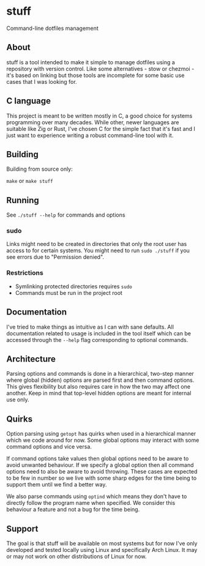 # stuff

Command-line dotfiles management

## About

stuff is a tool intended to make it simple to manage dotfiles using a
repository with version control. Like some alternatives - stow or chezmoi -
it's based on linking but those tools are incomplete for some basic use cases
that I was looking for.

## C language

This project is meant to be written mostly in C, a good choice for systems
programming over many decades. While other, newer languages are suitable like
Zig or Rust, I've chosen C for the simple fact that it's fast and I just want
to experience writing a robust command-line tool with it.

## Building

Building from source only:

`make` or `make stuff`

## Running

See `./stuff --help` for commands and options

### sudo

Links might need to be created in directories that only the root user has
access to for certain systems. You might need to run `sudo ./stuff` if you see
errors due to "Permission denied".

### Restrictions

- Symlinking protected directories requires `sudo`
- Commands must be run in the project root

## Documentation

I've tried to make things as intuitive as I can with sane defaults. All
documentation related to usage is included in the tool itself which can be
accessed through the `--help` flag corresponding to optional commands.

## Architecture

Parsing options and commands is done in a hierarchical, two-step manner where
global (hidden) options are parsed first and then command options. This gives
flexibility but also requires care in how the two may affect one another. Keep
in mind that top-level hidden options are meant for internal use only.

## Quirks

Option parsing using `getopt` has quirks when used in a hierarchical manner
which we code around for now. Some global options may interact with some
command options and vice versa.

If command options take values then global options need to be aware to avoid
unwanted behaviour. If we specify a global option then all command options need
to also be aware to avoid throwing. These cases are expected to be few in
number so we live with some sharp edges for the time being to support them
until we find a better way.

We also parse commands using `optind` which means they don't have to directly
follow the program name when specified. We consider this behaviour a feature
and not a bug for the time being.

## Support

The goal is that stuff will be available on most systems but for now I've only
developed and tested locally using Linux and specifically Arch Linux. It may or
may not work on other distributions of Linux for now.
